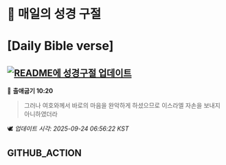 # 🙏 매일의 성경 구절
# [Daily Bible verse]
## [![README에 성경구절 업데이트](https://github.com/DONGSUKA/first_test/actions/workflows/update-readme-bible.yml/badge.svg)](https://github.com/DONGSUKA/first_test/actions/workflows/update-readme-bible.yml)
<!-- START_BIBLE_VERSE -->
📖 **출애굽기 10:20**
> 그러나 여호와께서 바로의 마음을 완악하게 하셨으므로 이스라엘 자손을 보내지 아니하였더라

🕊️ _업데이트 시각: 2025-09-24 06:56:22 KST_
  <!-- END_BIBLE_VERSE -->
## GITHUB_ACTION

